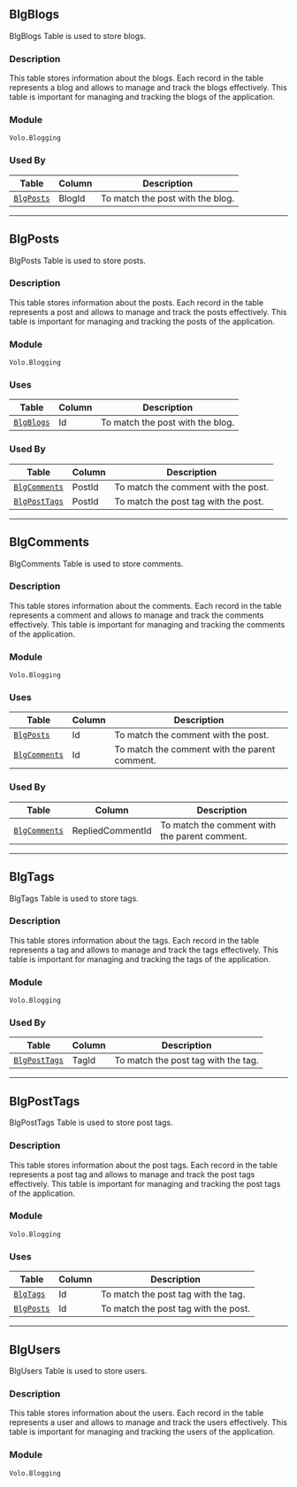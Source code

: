 ## BlgBlogs

BlgBlogs Table is used to store blogs.

### Description

This table stores information about the blogs. Each record in the table represents a blog and allows to manage and track the blogs effectively. This table is important for managing and tracking the blogs of the application.

### Module

`Volo.Blogging`

### Used By

| Table | Column | Description |
| --- | --- | --- |
| [`BlgPosts`](#blgposts) | BlogId | To match the post with the blog. |

---

## BlgPosts

BlgPosts Table is used to store posts.

### Description

This table stores information about the posts. Each record in the table represents a post and allows to manage and track the posts effectively. This table is important for managing and tracking the posts of the application.

### Module

`Volo.Blogging`

### Uses

| Table | Column | Description |
| --- | --- | --- |
| [`BlgBlogs`](#blgblogs) | Id | To match the post with the blog. |

### Used By

| Table | Column | Description |
| --- | --- | --- |
| [`BlgComments`](#blgcomments) | PostId | To match the comment with the post. |
| [`BlgPostTags`](#blgposttags) | PostId | To match the post tag with the post. |

---

## BlgComments

BlgComments Table is used to store comments.

### Description

This table stores information about the comments. Each record in the table represents a comment and allows to manage and track the comments effectively. This table is important for managing and tracking the comments of the application.

### Module

`Volo.Blogging`

### Uses

| Table | Column | Description |
| --- | --- | --- |
| [`BlgPosts`](#blgposts) | Id | To match the comment with the post. |
| [`BlgComments`](#blgcomments) | Id | To match the comment with the parent comment. |

### Used By

| Table | Column | Description |
| --- | --- | --- |
| [`BlgComments`](#blgcomments) | RepliedCommentId | To match the comment with the parent comment. |

---

## BlgTags

BlgTags Table is used to store tags.

### Description

This table stores information about the tags. Each record in the table represents a tag and allows to manage and track the tags effectively. This table is important for managing and tracking the tags of the application.

### Module

`Volo.Blogging`

### Used By

| Table | Column | Description |
| --- | --- | --- |
| [`BlgPostTags`](#blgposttags) | TagId | To match the post tag with the tag. |

---

## BlgPostTags

BlgPostTags Table is used to store post tags.

### Description

This table stores information about the post tags. Each record in the table represents a post tag and allows to manage and track the post tags effectively. This table is important for managing and tracking the post tags of the application.

### Module

`Volo.Blogging`

### Uses

| Table | Column | Description |
| --- | --- | --- |
| [`BlgTags`](#blgtags) | Id | To match the post tag with the tag. |
| [`BlgPosts`](#blgposts) | Id | To match the post tag with the post. |

---

## BlgUsers

BlgUsers Table is used to store users.

### Description

This table stores information about the users. Each record in the table represents a user and allows to manage and track the users effectively. This table is important for managing and tracking the users of the application.

### Module

`Volo.Blogging`